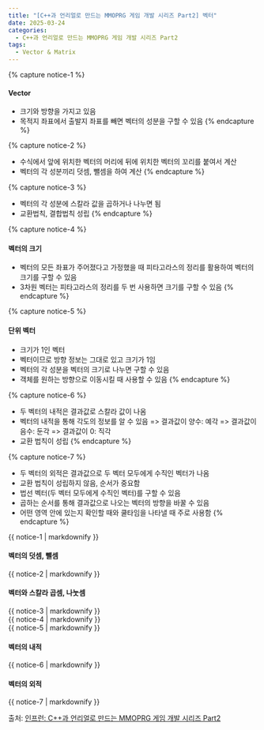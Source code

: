 ```yaml
---
title: "[C++과 언리얼로 만드는 MMOPRG 게임 개발 시리즈 Part2] 벡터"
date: 2025-03-24
categories:
  - C++과 언리얼로 만드는 MMOPRG 게임 개발 시리즈 Part2
tags:
  - Vector & Matrix
---
```




{% capture notice-1 %}
#### Vector

* 크기와 방향을 가지고 있음
* 목적지 좌표에서 출발지 좌표를 빼면 벡터의 성분을 구할 수 있음
{% endcapture %}

{% capture notice-2 %}
* 수식에서 앞에 위치한 벡터의 머리에 뒤에 위치한 벡터의 꼬리를 붙여서 계산
* 벡터의 각 성분끼리 덧셈, 뺄셈을 하여 계산
{% endcapture %}

{% capture notice-3 %}
* 벡터의 각 성분에 스칼라 값을 곱하거나 나누면 됨
* 교환법칙, 결합법칙 성립
{% endcapture %}

{% capture notice-4 %}
#### 벡터의 크기

* 벡터의 모든 좌표가 주어졌다고 가정했을 때 피타고라스의 정리를 활용하여 벡터의 크기를 구할 수 있음
* 3차원 벡터는 피타고라스의 정리를 두 번 사용하면 크기를 구할 수 있음
{% endcapture %}

{% capture notice-5 %}
#### 단위 벡터

* 크기가 1인 벡터
* 벡터이므로 방향 정보는 그대로 있고 크기가 1임
* 벡터의 각 성분을 벡터의 크기로 나누면 구할 수 있음
* 객체를 원하는 방향으로 이동시킬 때 사용할 수 있음
{% endcapture %}

{% capture notice-6 %}
* 두 벡터의 내적은 결과값로 스칼라 값이 나옴
* 벡터의 내적을 통해 각도의 정보를 알 수 있음
=> 결과값이 양수: 예각
=> 결과값이 음수: 둔각
=> 결과값이 0: 직각
* 교환 법칙이 성립
{% endcapture %}

{% capture notice-7 %}
* 두 벡터의 외적은 결과값으로 두 벡터 모두에게 수직인 벡터가 나옴
* 교환 법칙이 성립하지 않음, 순서가 중요함
* 법선 벡터(두 벡터 모두에게 수직인 벡터)를 구할 수 있음
* 곱하는 순서를 통해 결과값으로 나오는 벡터의 방향을 바꿀 수 있음
* 어떤 영역 안에 있는지 확인할 때와 쿨타임을 나타낼 때 주로 사용함
{% endcapture %}



<div class="notice">
  {{ notice-1 | markdownify }}
</div>

#### 벡터의 덧셈, 뺄셈



<div class="notice">
  {{ notice-2 | markdownify }}
</div>

#### 벡터와 스칼라 곱셈, 나눗셈



<div class="notice">
  {{ notice-3 | markdownify }}
</div>

<div class="notice">
  {{ notice-4 | markdownify }}
</div>

<div class="notice">
  {{ notice-5 | markdownify }}
</div>

#### 벡터의 내적



<div class="notice">
  {{ notice-6 | markdownify }}
</div>

#### 벡터의 외적



<div class="notice">
  {{ notice-7 | markdownify }}
</div>

출처: [인프런: C++과 언리얼로 만드는 MMOPRG 게임 개발 시리즈 Part2][source]

[source]: https://www.inflearn.com/course/%EC%96%B8%EB%A6%AC%EC%96%BC-3d-mmorpg-2/dashboard
